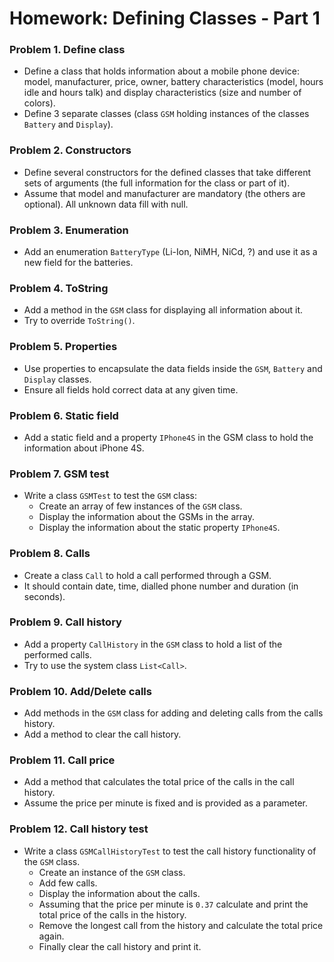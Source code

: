 Homework: Defining Classes - Part 1
===================================

### Problem 1. Define class
*	Define a class that holds information about a mobile phone device: model, manufacturer, price, owner, battery characteristics (model, hours idle and hours talk) and display characteristics (size and number of colors).
*	Define 3 separate classes (class `GSM` holding instances of the classes `Battery` and `Display`).

### Problem 2. Constructors
*	Define several constructors for the defined classes that take different sets of arguments (the full information for the class or part of it).
*	Assume that model and manufacturer are mandatory (the others are optional). All unknown data fill with null.

### Problem 3. Enumeration
*	Add an enumeration `BatteryType` (Li-Ion, NiMH, NiCd, ?) and use it as a new field for the batteries.

### Problem 4. ToString
*	Add a method in the `GSM` class for displaying all information about it.
*	Try to override `ToString()`.

### Problem 5. Properties
*	Use properties to encapsulate the data fields inside the `GSM`, `Battery` and `Display` classes.
*	Ensure all fields hold correct data at any given time.

### Problem 6. Static field
*	Add a static field and a property `IPhone4S` in the GSM class to hold the information about iPhone 4S.

### Problem 7. GSM test
*	Write a class `GSMTest` to test the `GSM` class:
	*	Create an array of few instances of the `GSM` class.
	*	Display the information about the GSMs in the array.
	*	Display the information about the static property `IPhone4S`.

### Problem 8. Calls
*	Create a class `Call` to hold a call performed through a GSM.
*	It should contain date, time, dialled phone number and duration (in seconds).

### Problem 9. Call history
*	Add a property `CallHistory` in the `GSM` class to hold a list of the performed calls.
*	Try to use the system class `List<Call>`.

### Problem 10. Add/Delete calls
*	Add methods in the `GSM` class for adding and deleting calls from the calls history.
*	Add a method to clear the call history.

### Problem 11. Call price
*	Add a method that calculates the total price of the calls in the call history.
*	Assume the price per minute is fixed and is provided as a parameter.

### Problem 12. Call history test
*	Write a class `GSMCallHistoryTest` to test the call history functionality of the `GSM` class.
	*	Create an instance of the `GSM` class.
	*	Add few calls.
	*	Display the information about the calls.
	*	Assuming that the price per minute is `0.37` calculate and print the total price of the calls in the history.
	*	Remove the longest call from the history and calculate the total price again.
	*	Finally clear the call history and print it.